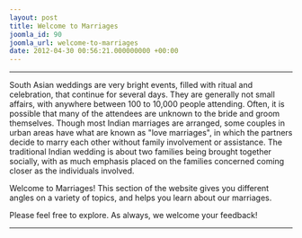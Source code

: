 ```yaml
---
layout: post
title: Welcome to Marriages
joomla_id: 90
joomla_url: welcome-to-marriages
date: 2012-04-30 00:56:21.000000000 +00:00
---
```

* * *

South Asian weddings are very bright events, filled with ritual and celebration, that continue for several days. They are generally not small affairs, with anywhere between 100 to 10,000 people attending. Often, it is possible that many of the attendees are unknown to the bride and groom themselves. Though most Indian marriages are arranged, some couples in urban areas have what are known as "love marriages", in which the partners decide to marry each other without family involvement or assistance. The traditional Indian wedding is about two families being brought together socially, with as much emphasis placed on the families concerned coming closer as the individuals involved.

Welcome to Marriages! This section of the website gives you different angles on a variety of topics, and helps you learn about our marriages.

Please feel free to explore. As always, we welcome your feedback!

* * *




